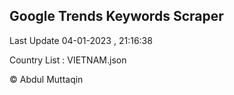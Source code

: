 

## Google Trends Keywords Scraper 
 
Last Update 04-01-2023 , 21:16:38

Country List :
VIETNAM.json



© Abdul Muttaqin 
